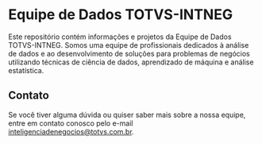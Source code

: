 # Equipe de Dados TOTVS-INTNEG

Este repositório contém informações e projetos da Equipe de Dados TOTVS-INTNEG. Somos uma equipe de profissionais dedicados à análise de dados e ao desenvolvimento de soluções para problemas de negócios utilizando técnicas de ciência de dados, aprendizado de máquina e análise estatística.

## Contato

Se você tiver alguma dúvida ou quiser saber mais sobre a nossa equipe, entre em contato conosco pelo e-mail inteligenciadenegocios@totvs.com.br.

